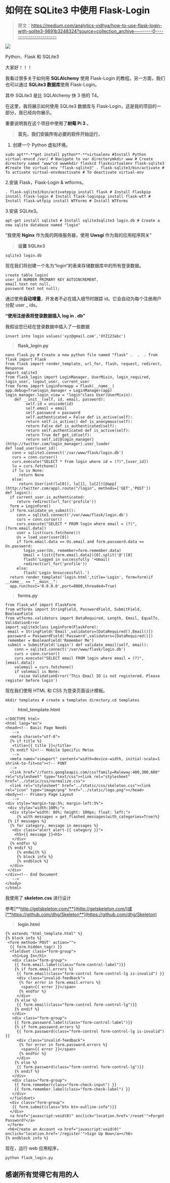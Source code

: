 # 如何在 SQLite3 中使用 Flask-Login

> 原文：<https://medium.com/analytics-vidhya/how-to-use-flask-login-with-sqlite3-9891b3248324?source=collection_archive---------0----------------------->

![](img/e9c2f8a749313ca1a0d050ea4e1d67b5.png)

Python、Flask 和 SQLite3

大家好！！！

我看过很多关于如何用 **SQLAlchemy** 使用 Flask-Login 的教程。另一方面，我们也可以通过 **SQLite3 数据库**使用 Flask-Login。

其中 SQLite3 是比 SQLAlchemy 快 3 倍的 T4。

在这里，我将展示如何使用 SQLite3 数据库与 Flask-Login，这是我的项目的一部分，我已经向你展示。

重要说明我在这个项目中使用了**树莓 Pi 3** 。

> **首先，我们安装所有必要的软件开始运行，**

1.  创建一个 Python 虚拟环境。

```
sudo apt**-**get install python**-**virtualenv #Install Python virtual-envcd /var/ # Navigate to var directorymkdir www # Create directory named "www"cd wwwmkdir flaskcd flaskvirtualenv flask-sqlite3 #Create the virtual-env "flask-sqlite3" . flask-sqlite3/bin/activate # To activate virtual-envdeactivate # To deactivate virtual-env
```

2.安装 Flask，Flask-Login & wtforms。

```
. flask-sqlite3/bin/activatepip install flask # Install Flaskpip install flask-login # Install flask-loginpip install flask-wtf # Install flask-wtfpip install WTForms # Install WTForms
```

3.安装 SQLite3。

```
apt-get install sqlite3 # Install sqlite3sqlite3 login.db # Create a new sqlite database named "login"
```

“我使用 **Nginx** 作为我的网络服务器，使用 **Uwsgi** 作为我的应用程序网关”

> **设置 SQLite3**

```
sqlite3 login.db
```

现在我们将创建一个名为“login”的表来存储数据库中的所有登录数据。

```
create table login(
user_id NUMBER PRIMARY KEY AUTOINCREMENT,
email text not null,
password text not null);
```

通过使用**自动增量**，开发者不必在插入细节时跟踪 id。它会自动为每个注册用户分配 user _ ids。

**“使用注册表将登录数据插入 log in . db”**

我假设您已经在登录数据中插入了一些数据

```
insert into login values('xyz@gmail.com','XYZ123abc')
```

> **flask_login.py**

```
nano flask.py # Create a new python file named "flask" .  .  . from flask import Flask
from flask import render_template, url_for, flash, request, redirect, Response
import sqlite3
from flask_login import LoginManager, UserMixin, login_required, login_user, logout_user, current_user
from forms import LoginFormapp = Flask(__name__)
app.debug=Truelogin_manager = LoginManager(app)
login_manager.login_view = "login"class User(UserMixin):
    def __init__(self, id, email, password):
         self.id = unicode(id)
         self.email = email
         self.password = password
         self.authenticated = False def is_active(self):
         return self.is_active() def is_anonymous(self):
         return False def is_authenticated(self):
         return self.authenticated def is_active(self):
         return True def get_id(self):
         return self.id[@login_manager](http://twitter.com/login_manager).user_loader
def load_user(user_id):
   conn = sqlite3.connect('/var/www/flask/login.db')
   curs = conn.cursor()
   curs.execute("SELECT * from login where id = (?)",[user_id])
   lu = curs.fetchone()
   if lu is None:
      return None
   else:
      return User(int(lu[0]), lu[1], lu[2])[@app](http://twitter.com/app).route("/login", methods=['GET','POST'])
def login():
  if current_user.is_authenticated:
     return redirect(url_for('profile'))
  form = LoginForm()
  if form.validate_on_submit():
     conn = sqlite3.connect('/var/www/flask/login.db')
     curs = conn.cursor()
     curs.execute("SELECT * FROM login where email = (?)",    [form.email.data])
     user = list(curs.fetchone())
     Us = load_user(user[0])
     if form.email.data == Us.email and form.password.data == Us.password:
        login_user(Us, remember=form.remember.data)
        Umail = list({form.email.data})[0].split('@')[0]
        flash('Logged in successfully '+Umail)
        redirect(url_for('profile'))
     else:
        flash('Login Unsuccessfull.')
  return render_template('login.html',title='Login', form=form)if __name__ == "__main__":
  app.run(host='0.0.0.0',port=8080,threaded=True)
```

> **forms.py**

```
from flask_wtf import FlaskForm
from wtforms import StringField, PasswordField, SubmitField, BooleanField
from wtforms.validators import DataRequired, Length, Email, EqualTo, ValidationError
import sqlite3class LoginForm(FlaskForm):
 email = StringField('Email',validators=[DataRequired(),Email()])
 password = PasswordField('Password',validators=[DataRequired()])
 remember = BooleanField('Remember Me')
 submit = SubmitField('Login') def validate_email(self, email):
    conn = sqlite3.connect('/var/www/flask/login.db')
    curs = conn.cursor()
    curs.execute("SELECT email FROM login where email = (?)",[email.data])
    valemail = curs.fetchone()
    if valemail is None:
      raise ValidationError('This Email ID is not registered. Please register before login')
```

现在我们使用 HTML 和 CSS 为登录页面设计模板。

```
mkdir templates # create a templates directory.cd templates
```

> **html_template.html**

```
<!DOCTYPE html>
<html lang="en">
<head><!-- Basic Page Needs
   -->
  <meta charset="utf-8">
  {% if title %}
   <title>{{ title }}</title>
  {% endif %}<!-- Mobile Specific Metas
   -->
  <meta name="viewport" content="width=device-width, initial-scale=1 shrink-to-fit=no"><!-- FONT
  -->    
  <link href="//fonts.googleapis.com/css?family=Raleway:400,300,600" rel="stylesheet" type="text/css"><link rel="stylesheet" href="../static/css/normalize.css">
  <link rel="stylesheet" href="../static/css/skeleton.css"><link rel="icon" type="image/png" href="../static/logo.png"></head>
<body><!-- Primary Page Layout
   -->
<div style="margin-top:5%; margin-left:5%">
 <div style="width:100%;">
  <div style="width: 80%; height: 100px; float: left;">
     {% with messages = get_flashed_messages(with_categories=True)%}
 {% if messages %}
  {% for category, message in messages %}
   <div class="alert alert-{{ category }}">
    <h5>{{ message }}<h5>
   </div>
  {% endfor %}
 {% endif %}
     {% endwith %}
     {% block info %}
     {% endblock %}
  </div>
 </div>
</div><!-- End Document
   -->
</body>
</html>
```

我使用了 **skeleton.css** 进行设计

参考[**http://getskeleton.com/**](http://getskeleton.com/)或[**https://github.com/dhg/Skeleton**](https://github.com/dhg/Skeleton)

> **login.html**

```
{% extends "html_template.html" %}
{% block info %}
 <form method='POST' action="">
  {{ form.hidden_tag() }}
  <fieldset class="form-group"> 
   <h1>Log In</h1>
   <div class="form-group">
    {{ form.email.label(class="form-control-label")}}
    {% if form.email.errors %}
     {{ form.email(class="form-control form-control-lg is-invalid") }}
     <div class="invalid-feedback">
      {% for error in form.email.errors %}
       <span>{{ error }}</span>
      {% endfor %}
     </div>
    {% else %}  
     {{ form.email(class="form-control form-control-lg")}}
    {% endif %}
   </div>
   <div class="form-group">
    {{ form.password.label(class="form-control-label")}}
    {% if form.password.errors %}
     {{ form.password(class="form-control form-control-lg is-invalid") }}
     <div class="invalid-feedback">
      {% for error in form.password.errors %}
       <span>{{ error }}</span>
      {% endfor %}
     </div>
    {% else %}
     {{ form.password(class="form-control form-control-lg")}}
    {% endif %}
   </div>
   <div class="form-group">
    {{ form.remember(class="form-check-input") }} 
    {{ form.remember.label(class="form-check-label") }}
   </div>
  </fieldset>
  <div class="form-group">
   {{ form.submit(class="btn btn-outline-info")}}
  </div>
  <a href="javascript:void(0)" onclick="location.href='/reset'">Forgot Password?</a>
 </form>
 <h6>Create an Account <a href="javascript:void(0)" onclick="location.href='/register'">Sign Up Now</a></h6>
{% endblock info %}
```

现在，运行 web 应用程序，

```
python flask_login.py
```

## 感谢所有觉得它有用的人